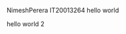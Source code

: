 NimeshPerera
IT20013264
hello world

hello world 2

<!---
NimeshPerera/NimeshPerera is a ✨ special ✨ repository because its `README.md` (this file) appears on your GitHub profile.
You can click the Preview link to take a look at your changes.
--->
